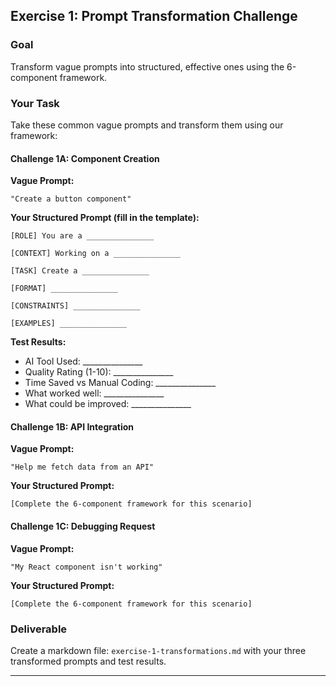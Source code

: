 ## Exercise 1: Prompt Transformation Challenge

### Goal

Transform vague prompts into structured, effective ones using the 6-component framework.

### Your Task

Take these common vague prompts and transform them using our framework:

#### Challenge 1A: Component Creation

**Vague Prompt:**

```
"Create a button component"
```

**Your Structured Prompt (fill in the template):**

```
[ROLE] You are a _______________

[CONTEXT] Working on a _______________

[TASK] Create a _______________

[FORMAT] _______________

[CONSTRAINTS] _______________

[EXAMPLES] _______________
```

**Test Results:**

- AI Tool Used: _______________
- Quality Rating (1-10): _______________
- Time Saved vs Manual Coding: _______________
- What worked well: _______________
- What could be improved: _______________

#### Challenge 1B: API Integration

**Vague Prompt:**

```
"Help me fetch data from an API"
```

**Your Structured Prompt:**

```
[Complete the 6-component framework for this scenario]
```

#### Challenge 1C: Debugging Request

**Vague Prompt:**

```
"My React component isn't working"
```

**Your Structured Prompt:**

```
[Complete the 6-component framework for this scenario]
```

### Deliverable

Create a markdown file: `exercise-1-transformations.md` with your three transformed prompts and test results.

---